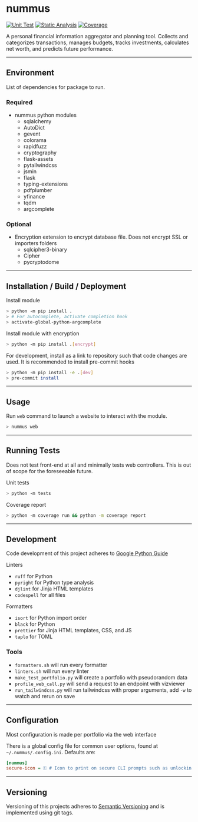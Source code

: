 # nummus

[![Unit Test][unittest-image]][unittest-url] [![Static Analysis][static-analysis-image]][static-analysis-url] [![Coverage][coverage-image]][coverage-url]

A personal financial information aggregator and planning tool. Collects and categorizes transactions, manages budgets, tracks investments, calculates net worth, and predicts future performance.

---

## Environment

List of dependencies for package to run.

### Required

- nummus python modules
  - sqlalchemy
  - AutoDict
  - gevent
  - colorama
  - rapidfuzz
  - cryptography
  - flask-assets
  - pytailwindcss
  - jsmin
  - flask
  - typing-extensions
  - pdfplumber
  - yfinance
  - tqdm
  - argcomplete

### Optional

- Encryption extension to encrypt database file. Does not encrypt SSL or importers folders
  - sqlcipher3-binary
  - Cipher
  - pycryptodome

---

## Installation / Build / Deployment

Install module

```bash
> python -m pip install .
> # For autocomplete, activate completion hook
> activate-global-python-argcomplete
```

Install module with encryption

```bash
> python -m pip install .[encrypt]
```

For development, install as a link to repository such that code changes are used. It is recommended to install pre-commit hooks

```bash
> python -m pip install -e .[dev]
> pre-commit install
```

---

## Usage

Run `web` command to launch a website to interact with the module.

```bash
> nummus web
```

---

## Running Tests

Does not test front-end at all and minimally tests web controllers. This is out of scope for the foreseeable future.

Unit tests

```bash
> python -m tests
```

Coverage report

```bash
> python -m coverage run && python -m coverage report
```

---

## Development

Code development of this project adheres to [Google Python Guide](https://google.github.io/styleguide/pyguide.html)

Linters

- `ruff` for Python
- `pyright` for Python type analysis
- `djlint` for Jinja HTML templates
- `codespell` for all files

Formatters

- `isort` for Python import order
- `black` for Python
- `prettier` for Jinja HTML templates, CSS, and JS
- `taplo` for TOML

### Tools

- `formatters.sh` will run every formatter
- `linters.sh` will run every linter
- `make_test_portfolio.py` will create a portfolio with pseudorandom data
- `profile_web_call.py` will send a request to an endpoint with vizviewer
- `run_tailwindcss.py` will run tailwindcss with proper arguments, add `-w` to watch and rerun on save

---

## Configuration

Most configuration is made per portfolio via the web interface

There is a global config file for common user options, found at `~/.nummus/.config.ini`. Defaults are:

```ini
[nummus]
secure-icon = ⚿ # Icon to print on secure CLI prompts such as unlocking password
```

---

## Versioning

Versioning of this projects adheres to [Semantic Versioning](https://semver.org/spec/v2.0.0.html) and is implemented using git tags.

[unittest-image]: https://github.com/WattsUp/nummus/actions/workflows/test.yml/badge.svg
[unittest-url]: https://github.com/WattsUp/nummus/actions/workflows/test.yml
[static-analysis-image]: https://github.com/WattsUp/nummus/actions/workflows/static-analysis.yml/badge.svg
[static-analysis-url]: https://github.com/WattsUp/nummus/actions/workflows/static-analysis.yml
[coverage-image]: https://img.shields.io/endpoint?url=https://gist.githubusercontent.com/WattsUp/36d9705addcd44fb0fccec1d23dc1338/raw/nummus__heads_master.json
[coverage-url]: https://github.com/WattsUp/nummus/actions/workflows/coverage.yml
